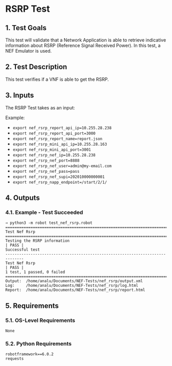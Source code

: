 # RSRP Test

## 1. Test Goals

This test will validate that a Network Application is able to retrieve indicative information about RSRP (Reference Signal Received Power). In this test, a NEF Emulator is used.

## 2. Test Description

This test verifies if a VNF is able to get the RSRP.

## 3. Inputs

The RSRP Test takes as an input:

Example:
- `export nef_rsrp_report_api_ip=10.255.28.238`
- `export nef_rsrp_report_api_port=3000`
- `export nef_rsrp_report_name=report.json`
- `export nef_rsrp_mini_api_ip=10.255.28.163`
- `export nef_rsrp_mini_api_port=3001`
- `export nef_rsrp_nef_ip=10.255.28.238`
- `export nef_rsrp_nef_port=8888`
- `export nef_rsrp_nef_user=admin@my-email.com`
- `export nef_rsrp_nef_pass=pass`
- `export nef_rsrp_nef_supi=202010000000001`
- `export nef_rsrp_napp_endpoint=/start/2/1/`


## 4. Outputs

### 4.1. Example - Test Succeeded

``` 
→ python3 -m robot test_nef_rsrp.robot
==============================================================================
Test Nef Rsrp                                                                 
==============================================================================
Testing the RSRP information                                          | PASS |
Successful test
------------------------------------------------------------------------------
Test Nef Rsrp                                                         | PASS |
1 test, 1 passed, 0 failed
==============================================================================
Output:  /home/analu/Documents/NEF-Tests/nef_rsrp/output.xml
Log:     /home/analu/Documents/NEF-Tests/nef_rsrp/log.html
Report:  /home/analu/Documents/NEF-Tests/nef_rsrp/report.html
```

## 5. Requirements

### 5.1. OS-Level Requirements

`None`

### 5.2. Python Requirements

```
robotframework==6.0.2
requests
```

